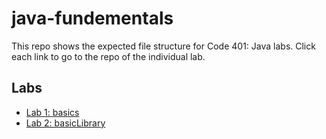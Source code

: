 # java-fundementals
This repo shows the expected file structure for Code 401: Java labs. Click each link to go to the repo of the individual lab.

## Labs 
  * [Lab 1: basics](./basics/README.md)
  * [Lab 2: basicLibrary](./basiclibrary/README.md)

